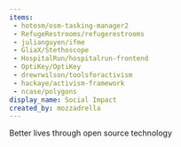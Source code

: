 ```yaml
---
items:
 - hotosm/osm-tasking-manager2
 - RefugeRestrooms/refugerestrooms
 - julianguyen/ifme
 - GliaX/Stethoscope
 - HospitalRun/hospitalrun-frontend
 - OptiKey/OptiKey
 - drewrwilson/toolsforactivism
 - hackaye/activism-framework
 - ncase/polygons
display_name: Social Impact
created_by: mozzadrella
---
```

Better lives through open source technology
